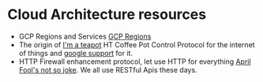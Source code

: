 # Cloud Architecture resources

- GCP Regions and Services [GCP Regions](https://cloud.google.com/about/locations/?region=americas#region)
- The origin of [I'm a teapot](https://tools.ietf.org/rfc/rfc2324.txt) HT Coffee Pot Control Protocol for the internet of things and [google support](https://searchengineland.com/new-google-easter-egg-seo-geeks-server-status-418-im-teapot-201739) for it. 
- HTTP Firewall enhancement protocol, let use HTTP for everything [April Fool's not so joke](https://tools.ietf.org/html/rfc3093). We all use RESTful Apis these days.
